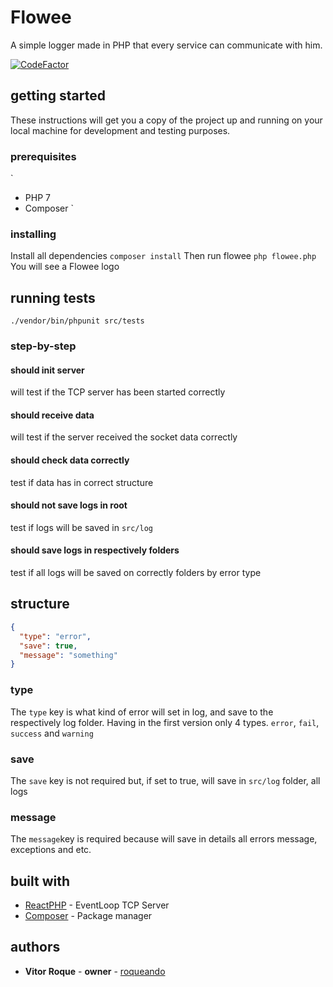 # Flowee
A simple logger made in PHP that every service can communicate with him.

[![CodeFactor](https://www.codefactor.io/repository/github/roqueando/flowee/badge)](https://www.codefactor.io/repository/github/roqueando/flowee)

## getting started
These instructions will get you a copy of the project up and running on your local machine for development and testing purposes. 

### prerequisites
`
- PHP 7
- Composer
`
### installing
Install all dependencies
`composer install`
Then run flowee
`php flowee.php`
You will see a Flowee logo

## running tests
`./vendor/bin/phpunit src/tests`

### step-by-step
#### should init server
will test if the TCP server has been started correctly

#### should receive data
will test if the server received the socket data correctly

#### should check data correctly
test if data has in correct structure

#### should not save logs in root
test if logs will be saved in `src/log`

#### should save logs in respectively folders
test if all logs will be saved on correctly folders by error type

## structure
```json
{
  "type": "error",
  "save": true,
  "message": "something"
}

```
### type
The `type` key is what kind of error will set in log, and save to the respectively log folder. Having in the first version only 4 types. `error`, `fail`, `success` and `warning`

### save
The `save` key is not required but, if set to true, will save in `src/log` folder, all logs

### message
The `message`key is required because will save in details all errors message, exceptions and etc.

## built with
* [ReactPHP](https://github.com/reactphp/socket) - EventLoop TCP Server
* [Composer](https://getcomposer.org/) - Package manager

## authors
* **Vitor Roque** - **owner** - [roqueando](https://github.com/roqueando)
